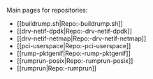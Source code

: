 Main pages for repositories:

- [[buildrump.sh|Repo:-buildrump.sh]]
- [[drv-netif-dpdk|Repo:-drv-netif-dpdk]]
- [[drv-netif-netmap|Repo:-drv-netif-netmap]]
- [[pci-userspace|Repo:-pci-userspace]]
- [[rump-pktgenif|Repo:-rump-pktgenif]]
- [[rumprun-posix|Repo:-rumprun-posix]]
- [[rumprun|Repo:-rumprun]]
